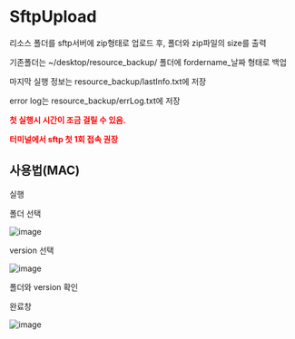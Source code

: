 # SftpUpload

리소스 폴더를 sftp서버에 zip형태로 업로드 후, 폴더와 zip파일의 size를 출력

기존폴더는 ~/desktop/resource_backup/ 폴더에 fordername_날짜 형태로 백업

마지막 실행 정보는 resource_backup/lastInfo.txt에 저장

error log는 resource_backup/errLog.txt에 저장

**<span style="color:red">첫 실행시 시간이 조금 걸릴 수 있음.</span>**

**<span style="color:red">터미널에서 sftp 첫 1회 접속 권장</span>**


## 사용법(MAC)

실행

폴더 선택

![image](https://user-images.githubusercontent.com/66548142/129344543-cf7dc0da-69f1-4a17-989e-f5d497be4f39.png)

version 선택

![image](https://user-images.githubusercontent.com/66548142/129344614-9771f9dc-b2b6-4c7a-8004-da04693fe3d6.png)

폴더와 version 확인

완료창

![image](https://user-images.githubusercontent.com/66548142/129344693-c5914b9e-74a6-4f01-9bf1-b0ba63459bd1.png)
